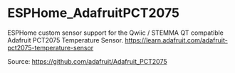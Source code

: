 # ESPHome_AdafruitPCT2075
ESPHome custom sensor support for the Qwiic / STEMMA QT compatible Adafruit PCT2075 Temperature Sensor.
https://learn.adafruit.com/adafruit-pct2075-temperature-sensor

Source: https://github.com/adafruit/Adafruit_PCT2075
